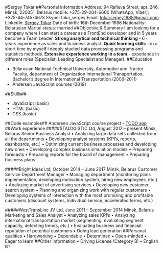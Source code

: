 #Sergey Tokar
##Personal information
Address: 94 Rafieva Street, apt. 246, Minsk, 220051, Belarus
mobile: +375-29-204-6600 (WhatsApp, Viber); +375-44-745-4678
Skype: toka_sergey
Email: tokarsergey1988@gmail.com
LinkedIn: [Sergey Tokar](https://www.linkedin.com/in/sergey-tokar/ "LinkedIn - Sergey Tokar")
Date of birth: 16th December 1988
Nationality: Belarusian
Marital status: married
##Objective & Summary
I am looking for a company where I can start a career as a FrontEnd developer and in 5 years become a Team Leader.
**Strong analytical and technical thinking** - 6+ years experience as sales and business analyst.
**Quick learning skills** - in a short time by myself I deeply studied data processing programs and statistics methods.
**Extensive experience working in a team** - experiance in different roles (Specialist, Leading Specialist and Manager).
##Education
* Belarusian National Technical University, Automotive and Tractor Faculty, department of Organization International Transportation, Bachelor’s degree in International Transportation (2006–2011)
* Andersen JavaScript courses (2019)

##Skills##
- JavaScript (basic)
- HTML (basic)
- CSS (basic)

##Code examples##
Andersen JavaScript course project - [TODO app](https://github.com/sergey-tokar/todo "Sergey Tokar - TODO APP")
##Work experience
#####STALOGISTIC Ltd, August 2017 – present
Minsk, Belarus
Senior Business Analyst
•	Analyzing large data sets collected from all the departments
•	Developing analyst systems (KPI’s, reports, dashboards, etc.)
•	Optimizing current business processes and developing new ones
•	Developing complex business simulation models
•	Preparing forecasts
•	Preparing reports for the board of management
•	Preparing business plans

#####Bright Ideas Ltd, October 2014 – June 2017
Minsk, Belarus
Customer Service Department Manager
•	Managing department (monitoring plans implementation, developing motivation system, hiring new employees, etc.)
•	Analyzing market of advertising services
•	Developing new customer search system
•	Planning and organizing work with regular customers
•	Developing systems of interaction with the most promising and profitable customers (discount systems, individual service, accelerated terms, etc.)

#####WestTransLine JV Ltd, June 2011 – September 2014
Minsk, Belarus
Marketing and Sales Analyst
•	Analyzing sales KPI’s
•	Analyzing international transportation market (segmenting, evaluating segment capacity, detecting trends, etc.)
•	Evaluating business and financial reputation of potential customers
•	Doing lead generation
##Personal qualities
•	Hardworking
•	Dependable
•	Determined
•	Open-minded
•	Eager to learn
##Other information
•	Driving License (Category B)
•	English B1
